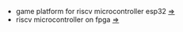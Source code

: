 * game platform for riscv microcontroller esp32 [=>](https://github.com/calint/bam)  
* riscv microcontroller on fpga [=>](https://github.com/calint/riscv)
